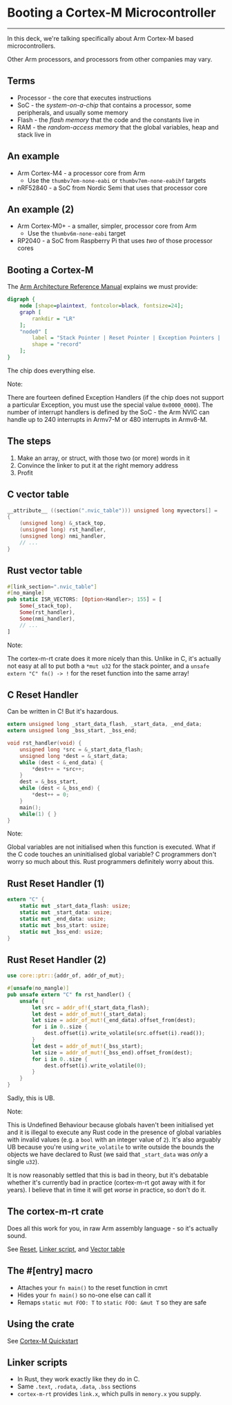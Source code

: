 # Booting a Cortex-M Microcontroller

---

In this deck, we're talking specifically about Arm Cortex-M based microcontrollers.

Other Arm processors, and processors from other companies may vary.

## Terms

* Processor - the core that executes instructions
* SoC - the *system-on-a-chip* that contains a processor, some peripherals, and usually some memory
* Flash - the *flash memory* that the code and the constants live in
* RAM - the *random-access memory* that the global variables, heap and stack live in

## An example

* Arm Cortex-M4 - a processor core from Arm
  * Use the `thumbv7em-none-eabi` or `thumbv7em-none-eabihf` targets
* nRF52840 - a SoC from Nordic Semi that uses that processor core

## An example (2)

* Arm Cortex-M0+ - a smaller, simpler, processor core from Arm
  * Use the `thumbv6m-none-eabi` target
* RP2040 - a SoC from Raspberry Pi that uses *two* of those processor cores

## Booting a Cortex-M

The [Arm Architecture Reference Manual](https://developer.arm.com/documentation/ddi0403/ee/?lang=en) explains we must provide:

```dot process
digraph {
    node [shape=plaintext, fontcolor=black, fontsize=24];
    graph [
        rankdir = "LR"
    ];
    "node0" [
        label = "Stack Pointer | Reset Pointer | Exception Pointers | ... | Interrupt Pointers | ..."
        shape = "record"
    ];
}
```

The chip does everything else.

Note:

There are fourteen defined Exception Handlers (if the chip does not support a particular Exception, you must use the special value `0x0000_0000`). The number of interrupt handlers is defined by the SoC - the Arm NVIC can handle up to 240 interrupts in Armv7-M or 480 interrupts in Armv8-M.

## The steps

1. Make an array, or struct, with those two (or more) words in it
2. Convince the linker to put it at the right memory address
3. Profit

## C vector table 

```c
__attribute__ ((section(".nvic_table"))) unsigned long myvectors[] =
{
    (unsigned long) &_stack_top,
    (unsigned long) rst_handler, 
    (unsigned long) nmi_handler, 
    // ...
}
```

## Rust vector table

```rust ignore
#[link_section=".nvic_table"]
#[no_mangle]
pub static ISR_VECTORS: [Option<Handler>; 155] = [
    Some(_stack_top),
    Some(rst_handler),
    Some(nmi_handler),
    // ...
]
```

Note:

The cortex-m-rt crate does it more nicely than this. Unlike in C, it's actually not easy at all to put both a `*mut u32` for the stack pointer, and a `unsafe extern "C" fn() -> !` for the reset function into the same array!

## C Reset Handler

Can be written in C! But it's hazardous.

```c
extern unsigned long _start_data_flash, _start_data, _end_data;
extern unsigned long _bss_start, _bss_end;

void rst_handler(void) {
    unsigned long *src = &_start_data_flash;
    unsigned long *dest = &_start_data;
    while (dest < &_end_data) {
        *dest++ = *src++;
    }
    dest = &_bss_start,
    while (dest < &_bss_end) {
        *dest++ = 0;
    }
    main();
    while(1) { }
}
```

Note:

Global variables are not initialised when this function is executed. What if the C code touches an uninitialised global variable? C programmers don't worry so much about this. Rust programmers definitely worry about this.

## Rust Reset Handler (1)

```rust ignore
extern "C" {
    static mut _start_data_flash: usize;
    static mut _start_data: usize;
    static mut _end_data: usize;
    static mut _bss_start: usize;
    static mut _bss_end: usize;
}
```

## Rust Reset Handler (2)

```rust ignore
use core::ptr::{addr_of, addr_of_mut};

#[unsafe(no_mangle)]
pub unsafe extern "C" fn rst_handler() {
    unsafe {
        let src = addr_of!(_start_data_flash);
        let dest = addr_of_mut!(_start_data);
        let size = addr_of_mut!(_end_data).offset_from(dest);
        for i in 0..size {
            dest.offset(i).write_volatile(src.offset(i).read());
        }
        let dest = addr_of_mut!(_bss_start);
        let size = addr_of_mut!(_bss_end).offset_from(dest);
        for i in 0..size {
            dest.offset(i).write_volatile(0);
        }
    }
}
```

Sadly, this is UB.

Note:

This is Undefined Behaviour because globals haven't been initialised yet and it is illegal to execute any Rust code in the presence of global variables with invalid values (e.g. a `bool` with an integer value of `2`). It's also arguably UB because you're using `write_volatile` to write outside the bounds the objects we have declared to Rust (we said that `_start_data` was *only* a single `u32`).

It is now reasonably settled that this is bad in theory, but it's debatable whether it's currently bad in practice (cortex-m-rt got away with it for years). I believe that in time it will get *worse* in practice, so don't do it.

## The cortex-m-rt crate

Does all this work for you, in raw Arm assembly language - so it's actually sound.

See [Reset](https://github.com/rust-embedded/cortex-m/blob/c-m-rt-v0.7.3/cortex-m-rt/src/lib.rs#L501), [Linker script](https://github.com/rust-embedded/cortex-m/blob/c-m-rt-v0.7.3/cortex-m-rt/link.x.in), and [Vector table](https://github.com/rust-embedded/cortex-m/blob/c-m-rt-v0.7.3/cortex-m-rt/src/lib.rs#L1130)

## The #[entry] macro

* Attaches your `fn main()` to the reset function in cmrt
* Hides your `fn main()` so no-one else can call it
* Remaps `static mut FOO: T` to `static FOO: &mut T` so they are safe

## Using the crate

See [Cortex-M Quickstart](https://github.com/rust-embedded/cortex-m-quickstart)

## Linker scripts

* In Rust, they work exactly like they do in C.
* Same `.text`, `.rodata`, `.data`, `.bss` sections
* `cortex-m-rt` provides `link.x`, which pulls in `memory.x` you supply.
